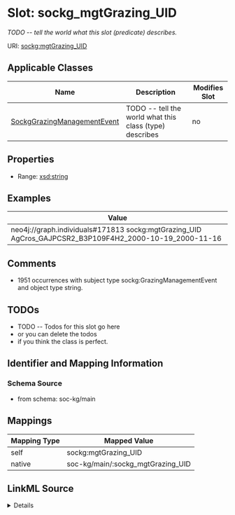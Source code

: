 

# Slot: sockg_mgtGrazing_UID


_TODO -- tell the world what this slot (predicate) describes._





URI: [sockg:mgtGrazing_UID](http://www.semanticweb.org/sockg/ontologies/2024/0/soil-carbon-ontology/mgtGrazing_UID)



<!-- no inheritance hierarchy -->





## Applicable Classes

| Name | Description | Modifies Slot |
| --- | --- | --- |
| [SockgGrazingManagementEvent](../classes/SockgGrazingManagementEvent.md) | TODO -- tell the world what this class (type) describes |  no  |







## Properties

* Range: [xsd:string](http://www.w3.org/2001/XMLSchema#string)






## Examples

| Value |
| --- |
| neo4j://graph.individuals#171813 sockg:mgtGrazing_UID AgCros_GAJPCSR2_B3P109F4H2_2000-10-19_2000-11-16 |

## Comments

* 1951 occurrences with subject type sockg:GrazingManagementEvent and object type string.

## TODOs

* TODO -- Todos for this slot go here
* or you can delete the todos
* if you think the class is perfect.

## Identifier and Mapping Information







### Schema Source


* from schema: soc-kg/main




## Mappings

| Mapping Type | Mapped Value |
| ---  | ---  |
| self | sockg:mgtGrazing_UID |
| native | soc-kg/main/:sockg_mgtGrazing_UID |




## LinkML Source

<details>
```yaml
name: sockg_mgtGrazing_UID
description: TODO -- tell the world what this slot (predicate) describes.
todos:
- TODO -- Todos for this slot go here
- or you can delete the todos
- if you think the class is perfect.
comments:
- 1951 occurrences with subject type sockg:GrazingManagementEvent and object type
  string.
examples:
- value: neo4j://graph.individuals#171813 sockg:mgtGrazing_UID AgCros_GAJPCSR2_B3P109F4H2_2000-10-19_2000-11-16
from_schema: soc-kg/main
rank: 1000
slot_uri: sockg:mgtGrazing_UID
alias: sockg_mgtGrazing_UID
domain_of:
- sockg_GrazingManagementEvent
range: string

```
</details>